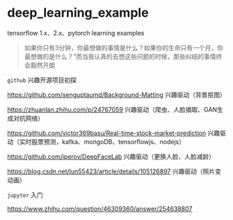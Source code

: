 # deep_learning_example
tensorflow 1.x、2.x、pytorch learning examples



> ​	如果你只有3分钟，你最想做的事情是什么？如果你的生命只有一个月，你最想做的是什么？”而当我认真的去想这些问题的时候，那些纠结的事情终会豁然开朗



`github` 兴趣开源项目初探

https://github.com/senguptaumd/Background-Matting 兴趣驱动（背景抠图）

https://zhuanlan.zhihu.com/p/24767059 兴趣驱动（爬虫、人脸摘取、GAN生成对抗网络）

https://github.com/victor369basu/Real-time-stock-market-prediction 兴趣驱动（实时股票预测，kafka、mongoDB、tensorflowjs、nodejs）

https://github.com/iperov/DeepFaceLab 兴趣驱动（更换人脸、人脸减龄）

https://blog.csdn.net/lun55423/article/details/105126897 兴趣驱动（照片变动画）







`jupyter` 入门

https://www.zhihu.com/question/46309360/answer/254638807 
